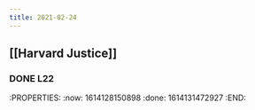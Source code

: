 ```yaml
---
title: 2021-02-24
---
```


## [[Harvard Justice]]
### DONE L22
:PROPERTIES:
:now: 1614128150898
:done: 1614131472927
:END:
##
